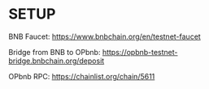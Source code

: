<h1>SETUP</h1>

BNB Faucet: https://www.bnbchain.org/en/testnet-faucet

Bridge from BNB to OPbnb: https://opbnb-testnet-bridge.bnbchain.org/deposit

OPbnb RPC: https://chainlist.org/chain/5611
